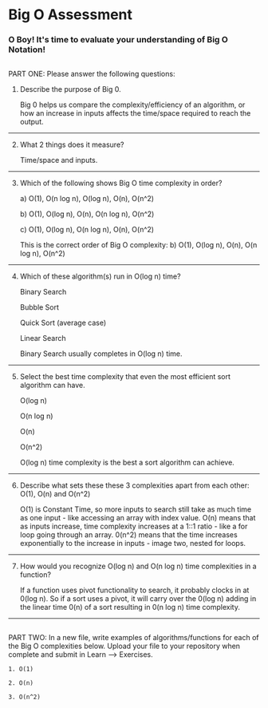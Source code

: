 # Big O Assessment

 ### O Boy! It's time to evaluate your understanding of Big O Notation!

 ##

  PART ONE: Please answer the following questions:

 1. Describe the purpose of Big 0.

    Big 0 helps us compare the complexity/efficiency of an algorithm, or how an increase in inputs affects the time/space required to reach the output.

---


 2. What 2 things does it measure?

    Time/space and inputs.

---


 3. Which of the following shows Big O time complexity in order?

    a) O(1), O(n log n), O(log n), O(n), O(n^2)

    b) O(1), O(log n), O(n), O(n log n), O(n^2)

    c) O(1), O(log n), O(n log n), O(n), O(n^2)

    This is the correct order of Big O complexity: b) O(1), O(log n), O(n), O(n log n), O(n^2)

---



4. Which of these algorithm(s) run in O(log n) time?

   Binary Search

   Bubble Sort

   Quick Sort (average case)

   Linear Search

   Binary Search usually completes in O(log n) time.

---



5. Select the best time complexity that even the most efficient sort algorithm can have.

    O(log n)

    O(n log n)

    O(n)

    O(n^2)

    O(log n) time complexity is the best a sort algorithm can achieve.

---


 6. Describe what sets these these 3 complexities apart from each other: O(1), O(n) and O(n^2)

    O(1) is Constant Time, so more inputs to search still take as much time as one input - like accessing an array with index value. O(n) means that as inputs increase, time complexity increases at a 1::1 ratio - like a for loop going through an array. 0(n^2) means that the time increases exponentially to the increase in inputs - image two, nested for loops.

---


7. How would you recognize O(log n) and O(n log n) time complexities in a function?

    If a function uses pivot functionality to search, it probably clocks in at 0(log n). So if a sort uses a pivot, it will carry over the 0(log n) adding in the linear time 0(n) of a sort resulting in 0(n log n) time complexity.

---

  ##

  PART TWO: In a new file, write examples of algorithms/functions for each of the Big O complexities below.
    Upload your file to your repository when complete and submit in Learn --> Exercises.

    1. O(1)

    2. O(n)

    3. O(n^2)
